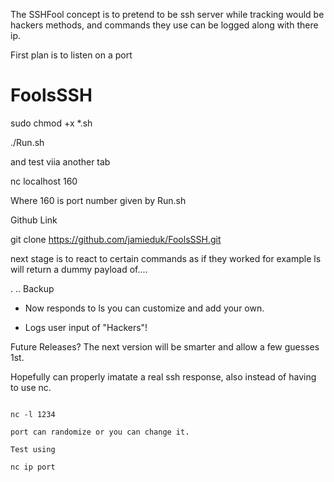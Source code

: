 The SSHFool concept is to pretend to be ssh server while tracking would be hackers methods,
and commands they use can be logged along with there ip.

First plan is to listen on a port

# FoolsSSH

sudo chmod +x *.sh

./Run.sh

and test viia another tab

 nc localhost 160

Where 160 is port number given by Run.sh


Github Link

git clone https://github.com/jamieduk/FoolsSSH.git



next stage is to react to certain commands as if they worked for example ls will return a dummy payload of....

.  ..  Backup

* Now responds to ls you can customize and add your own.

* Logs user input of "Hackers"!


Future Releases?
The next version will be smarter and allow a few guesses 1st.

Hopefully can properly imatate a real ssh response, also 
instead of having to use nc.

~~~~~~~~~~~~~~~~~~~~~~~~~~~~~~~~~~~~~~~~~~~~~~~~~~~~~~~~~~~~~~~~~~~~~~~~~~~~~~~~~~~~~~~~~~~~~~~~~~~~~~~~~~~~~~~~~~~~~~~~

nc -l 1234

port can randomize or you can change it.

Test using 

nc ip port








